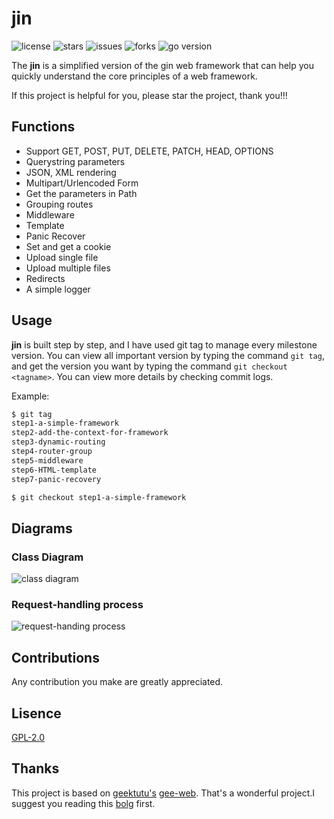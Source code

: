 # jin

![license](https://img.shields.io/github/license/uncle-lv/jin)  ![stars](https://img.shields.io/github/stars/uncle-lv/jin)   ![issues](https://img.shields.io/github/issues/uncle-lv/jin)  ![forks](https://img.shields.io/github/forks/uncle-lv/jin)  ![go version](https://img.shields.io/github/go-mod/go-version/uncle-lv/jin?color=%23007d9c)

The **jin** is a simplified version of the gin web framework that can help you quickly understand the core principles of a web framework.

If this project is helpful for you, please star the project, thank you!!!

## Functions

- Support GET, POST, PUT, DELETE, PATCH, HEAD, OPTIONS
- Querystring parameters
- JSON, XML rendering
- Multipart/Urlencoded Form
- Get the parameters in Path
- Grouping routes
- Middleware
- Template
- Panic Recover
- Set and get a cookie
- Upload single file
- Upload multiple files
- Redirects
- A simple logger

## Usage

**jin** is built step by step, and I have used git tag to manage every milestone version. You can view all important version by typing the command `git tag`, and get the version you want by typing the command `git checkout <tagname>`. You can view more details by checking commit logs.

Example:

```bash
$ git tag
step1-a-simple-framework
step2-add-the-context-for-framework
step3-dynamic-routing
step4-router-group
step5-middleware
step6-HTML-template
step7-panic-recovery

$ git checkout step1-a-simple-framework
```

## Diagrams

### Class Diagram

![class diagram](https://cdn.jsdelivr.net/gh/uncle-lv/PicX-image-hosting@main/jin/class_diagram.4nq0xbzu2cu0.svg)

### Request-handling process

![request-handing process](https://cdn.jsdelivr.net/gh/uncle-lv/PicX-image-hosting@main/jin/request-handling_process.6uv2xuz3ti00.svg)

## Contributions

Any contribution you make are greatly appreciated.

## Lisence

[GPL-2.0](https://github.com/uncle-lv/jin/blob/main/LICENSE)

## Thanks

This project is based on [geektutu's](https://github.com/geektutu) [gee-web](https://github.com/geektutu/7days-golang/tree/master/gee-web). That's a wonderful project.I suggest you reading this [bolg](https://geektutu.com/post/gee.html) first.